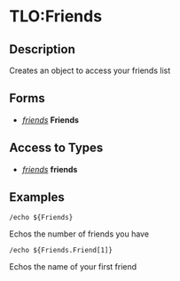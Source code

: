 # TLO:Friends

## Description

Creates an object to access your friends list

## Forms

* [_friends_](../data-types/datatype-friends.md) **Friends**

## Access to Types

* [_friends_](../data-types/datatype-friends.md) **friends**

## Examples

`/echo ${Friends}`

Echos the number of friends you have

`/echo ${Friends.Friend[1]}`

Echos the name of your first friend
